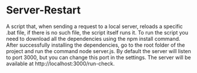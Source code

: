 # Server-Restart
A script that, when sending a request to a local server, reloads a specific .bat file, if there is no such file, the script itself runs it.
To run the script you need to download all the dependencies using the npm install command. After successfully installing the dependencies, go to the root folder of the project and run the command node server.js. By default the server will listen to port 3000, but you can change this port in the settings. The server will be available at http://localhost:3000/run-check.
